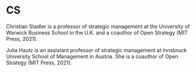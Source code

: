 # CS

Christian Stadler is a professor of strategic management at the University of Warwick Business School in the U.K. and a coauthor of Open Strategy (MIT Press, 2021).

Julia Hautz is an assistant professor of strategic management at Innsbruck University School of Management in Austria. She is a coauthor of Open Strategy (MIT Press, 2021).